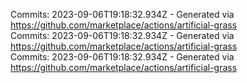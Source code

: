 Commits: 2023-09-06T19:18:32.934Z - Generated via https://github.com/marketplace/actions/artificial-grass
<br>
Commits: 2023-09-06T19:18:32.934Z - Generated via https://github.com/marketplace/actions/artificial-grass
<br>
Commits: 2023-09-06T19:18:32.934Z - Generated via https://github.com/marketplace/actions/artificial-grass
<br>
